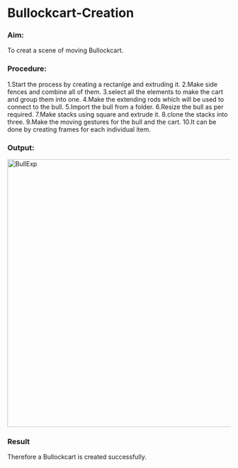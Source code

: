 # Bullockcart-Creation

### Aim: 
 To creat a scene of moving Bullockcart.
### Procedure:
1.Start the process by creating a rectanlge and extruding it.
2.Make side fences and combine all of them.
3.select all the elements to make the cart and group them into one.
4.Make the extending rods which will be used to connect to the bull.
5.Import the bull from a folder.
6.Resize the bull as per required.
7.Make stacks using square and extrude it.
8.clone the stacks into three.
9.Make the moving gestures for the bull and the cart.
10.It can be done by creating frames for each individual item.

### Output:
<img width="606" alt="BullExp" src="https://user-images.githubusercontent.com/94827772/207767836-71f0319d-e8dd-45d1-9994-fc588469c817.png">

### Result
Therefore a Bullockcart is created successfully.
